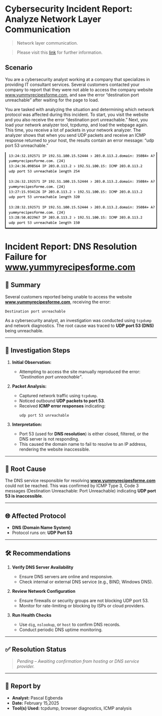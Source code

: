 # Cybersecurity Incident Report: Analyze Network Layer Communication
> Network layer communication.

> Please visit this [link](https://www.coursera.org/learn/networks-and-network-security?specialization=google-cybersecurity) for further information.

## Scenario

You are a cybersecurity analyst working at a company that specializes in providing IT consultant services. Several customers contacted your company to report that they were not able to access the company website www.yummyrecipesforme.com, and saw the error “destination port unreachable” after waiting for the page to load. 

You are tasked with analyzing the situation and determining which network protocol was affected during this incident. To start, you visit the website and you also receive the error “destination port unreachable.” Next, you load your network analyzer tool, tcpdump, and load the webpage again. This time, you receive a lot of packets in your network analyzer. The analyzer shows that when you send UDP packets and receive an ICMP response returned to your host, the results contain an error message: “udp port 53 unreachable.” 

![chrome_jd8ezyb2V1](https://github.com/Pascal831/Cybersecurity-Foundation/blob/main/Screenshots/yumrecipesforme.png)


# Incident Report: DNS Resolution Failure for www.yummyrecipesforme.com

## 📌 Summary

Several customers reported being unable to access the website **www.yummyrecipesforme.com**, receiving the error:

```
Destination port unreachable
```

As a cybersecurity analyst, an investigation was conducted using `tcpdump` and network diagnostics. The root cause was traced to **UDP port 53 (DNS)** being unreachable.

---

## 🧪 Investigation Steps

1. **Initial Observation:**
   - Attempting to access the site manually reproduced the error: _"Destination port unreachable"_.

2. **Packet Analysis:**
   - Captured network traffic using `tcpdump`.
   - Noticed outbound **UDP packets to port 53**.
   - Received **ICMP error responses** indicating:
     ```
     udp port 53 unreachable
     ```

3. **Interpretation:**
   - Port 53 (used for **DNS resolution**) is either closed, filtered, or the DNS server is not responding.
   - This caused the domain name to fail to resolve to an IP address, rendering the website inaccessible.

---

## 🧠 Root Cause

The DNS service responsible for resolving **www.yummyrecipesforme.com** could not be reached. This was confirmed by ICMP Type 3, Code 3 messages (Destination Unreachable: Port Unreachable) indicating **UDP port 53 is inaccessible**.

---

## 🌐 Affected Protocol

- **DNS (Domain Name System)**
- Protocol runs on: **UDP Port 53**

---

## 🛠️ Recommendations

1. **Verify DNS Server Availability**
   - Ensure DNS servers are online and responsive.
   - Check internal or external DNS service (e.g., BIND, Windows DNS).

2. **Review Network Configuration**
   - Ensure firewalls or security groups are not blocking UDP port 53.
   - Monitor for rate-limiting or blocking by ISPs or cloud providers.

3. **Run Health Checks**
   - Use `dig`, `nslookup`, or `host` to confirm DNS records.
   - Conduct periodic DNS uptime monitoring.

---

## ✅ Resolution Status

> _Pending – Awaiting confirmation from hosting or DNS service provider._

---

## 📁 Report by

- **Analyst:** Pascal Egbenda
- **Date:** February 15,2025
- **Tool(s) Used:** tcpdump, browser diagnostics, ICMP analysis
